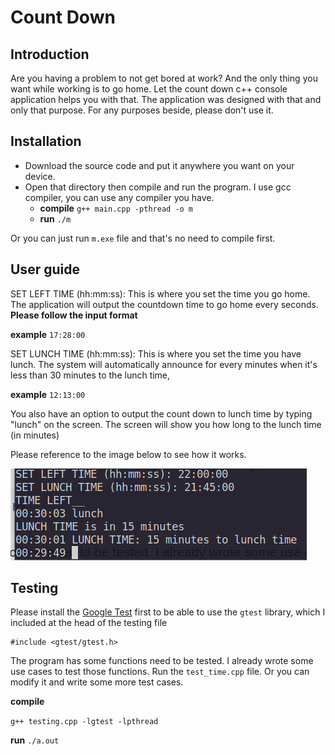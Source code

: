 # Count Down

## Introduction
Are you having a problem to not get bored at work? And the only thing you want while working is to go home. Let the count down c++ console application helps you with that. The application was designed with that and only that purpose. For any purposes beside, please don't use it. 

## Installation
- Download the source code and put it anywhere you want on your device.
- Open that directory then compile and run the program. I use gcc compiler, you can use any compiler you have. 
    - **compile**
    ``
    g++ main.cpp -pthread -o m 
    ``
    - **run**
    ``
    ./m
    ``
    
 Or you can just run ``m.exe`` file and that's no need to compile first.

## User guide

SET LEFT TIME (hh:mm:ss): This is where you set the time you go home. The application will output the countdown time to go home every seconds.  **Please follow the input format**

**example**
``
17:28:00
``

SET LUNCH TIME (hh:mm:ss): This is where you set the time you have lunch. The system will automatically announce for every minutes when it's less than 30 minutes to the lunch time, 

**example**
``
12:13:00
``

You also have an option to output the count down to lunch time by typing "lunch" on the screen. The screen will show you how long to the lunch time (in minutes)

Please reference to the image below to see how it works. 

![](imgs/demo.png)


## Testing
Please install the [Google Test](https://github.com/google/googletest) first to be able to use the ``gtest`` library, which I included at the head of the testing file

```
#include <gtest/gtest.h>
```

The program has some functions need to be tested. I already wrote some use cases to test those functions. Run the ``test_time.cpp`` file. Or you can modify it and write some more test cases.

**compile**

``
g++ testing.cpp -lgtest -lpthread
``

**run**
``
./a.out
``
